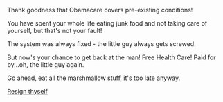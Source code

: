 Thank goodness that Obamacare covers pre-existing conditions!

You have spent your whole life eating junk food and not taking care of yourself, but that's not your fault!

The system was always fixed - the little guy always gets screwed.

But now's your chance to get back at the man!  Free Health Care!  Paid for by...oh, the little guy again.

Go ahead, eat all the marshmallow stuff, it's too late anyway.

[Resign thyself](english/candyland/obamacare/hillary/hillary-appears.md)